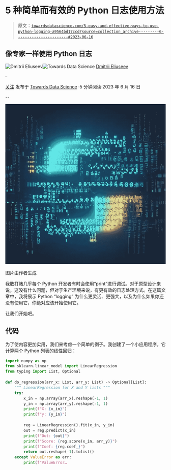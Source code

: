 # 5 种简单而有效的 Python 日志使用方法

> 原文：[`towardsdatascience.com/5-easy-and-effective-ways-to-use-python-logging-a9564bd17ccd?source=collection_archive---------6-----------------------#2023-06-16`](https://towardsdatascience.com/5-easy-and-effective-ways-to-use-python-logging-a9564bd17ccd?source=collection_archive---------6-----------------------#2023-06-16)

## 像专家一样使用 Python 日志

[](https://dmitryelj.medium.com/?source=post_page-----a9564bd17ccd--------------------------------)![Dmitrii Eliuseev](https://dmitryelj.medium.com/?source=post_page-----a9564bd17ccd--------------------------------)[](https://towardsdatascience.com/?source=post_page-----a9564bd17ccd--------------------------------)![Towards Data Science](https://towardsdatascience.com/?source=post_page-----a9564bd17ccd--------------------------------) [Dmitrii Eliuseev](https://dmitryelj.medium.com/?source=post_page-----a9564bd17ccd--------------------------------)

·

[关注](https://medium.com/m/signin?actionUrl=https%3A%2F%2Fmedium.com%2F_%2Fsubscribe%2Fuser%2F65c1f6ba75db&operation=register&redirect=https%3A%2F%2Ftowardsdatascience.com%2F5-easy-and-effective-ways-to-use-python-logging-a9564bd17ccd&user=Dmitrii+Eliuseev&userId=65c1f6ba75db&source=post_page-65c1f6ba75db----a9564bd17ccd---------------------post_header-----------) 发布于 [Towards Data Science](https://towardsdatascience.com/?source=post_page-----a9564bd17ccd--------------------------------) ·5 分钟阅读·2023 年 6 月 16 日[](https://medium.com/m/signin?actionUrl=https%3A%2F%2Fmedium.com%2F_%2Fvote%2Ftowards-data-science%2Fa9564bd17ccd&operation=register&redirect=https%3A%2F%2Ftowardsdatascience.com%2F5-easy-and-effective-ways-to-use-python-logging-a9564bd17ccd&user=Dmitrii+Eliuseev&userId=65c1f6ba75db&source=-----a9564bd17ccd---------------------clap_footer-----------)

--

[](https://medium.com/m/signin?actionUrl=https%3A%2F%2Fmedium.com%2F_%2Fbookmark%2Fp%2Fa9564bd17ccd&operation=register&redirect=https%3A%2F%2Ftowardsdatascience.com%2F5-easy-and-effective-ways-to-use-python-logging-a9564bd17ccd&source=-----a9564bd17ccd---------------------bookmark_footer-----------)![](img/15b156437e425ed1bab6abb488109fac.png)

图片由作者生成

我敢打赌几乎每个 Python 开发者有时会使用“print”进行调试。对于原型设计来说，这没有什么问题，但对于生产环境来说，有更有效的日志处理方式。在这篇文章中，我将展示 Python “logging” 为什么更灵活、更强大，以及为什么如果你还没有使用它，你绝对应该开始使用它。

让我们开始吧。

## 代码

为了使内容更加实用，我们来考虑一个简单的例子。我创建了一个小应用程序，它计算两个 Python 列表的线性回归：

```py
import numpy as np
from sklearn.linear_model import LinearRegression
from typing import List, Optional

def do_regression(arr_x: List, arr_y: List) -> Optional[List]:
    """ LinearRegression for X and Y lists """
    try:
        x_in = np.array(arr_x).reshape(-1, 1)
        y_in = np.array(arr_y).reshape(-1, 1)
        print(f"X: {x_in}")
        print(f"y: {y_in}")

        reg = LinearRegression().fit(x_in, y_in)
        out = reg.predict(x_in)
        print(f"Out: {out}")
        print(f"Score: {reg.score(x_in, arr_y)}")
        print(f"Coef: {reg.coef_}")
        return out.reshape(-1).tolist()
    except ValueError as err:
        print(f"ValueError…
```
